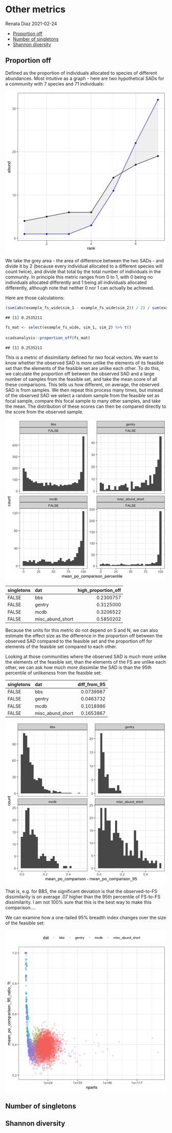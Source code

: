 Other metrics
================
Renata Diaz
2021-02-24

  - [Proportion off](#proportion-off)
  - [Number of singletons](#number-of-singletons)
  - [Shannon diversity](#shannon-diversity)

## Proportion off

Defined as the proportion of individuals allocated to species of
different abundances. Most intuitive as a graph - here are two
hypothetical SADs for a community with 7 species and 71 individuals:

![](additional_metrics_results_files/figure-gfm/unnamed-chunk-1-1.png)<!-- -->

We take the grey area - the area of difference between the two SADs -
and divide it by 2 (because every individual allocated to a different
species will count twice), and divide that total by the total number of
individuals in the community. In principle this metric ranges from 0 to
1, with 0 being no individuals allocated differently and 1 being all
individuals allocated differently, although note that neither 0 nor 1
can actually be achieved.

Here are those calculations:

``` r
(sum(abs(example_fs_wide$sim_1 - example_fs_wide$sim_2)) / 2) / sum(example_fs_wide$sim_1)
```

    ## [1] 0.2535211

``` r
fs_mat <- select(example_fs_wide, sim_1, sim_2) %>% t()

scadsanalysis::proportion_off(fs_mat)
```

    ## [1] 0.2535211

This is a metric of dissimiliarty defined for *two* focal vectors. We
want to know whether the observed SAD is more unlike the elements of its
feasible set than the elements of the feasible set are unlike each
other. To do this, we calculate the proportion off between the observed
SAD and a large number of samples from the feasible set, and take the
mean score of all these comparisons. This tells us how different, on
average, the observed SAD is from samples. We then repeat this process
many times, but instead of the observed SAD we select a random sample
from the feasible set as focal sample, compare this focal sample to many
other samples, and take the mean. The distribution of these scores can
then be compared directly to the score from the observed sample.

![](additional_metrics_results_files/figure-gfm/unnamed-chunk-3-1.png)<!-- -->

<div class="kable-table">

| singletons | dat                | high\_proportion\_off |
| :--------- | :----------------- | --------------------: |
| FALSE      | bbs                |             0.2300757 |
| FALSE      | gentry             |             0.3125000 |
| FALSE      | mcdb               |             0.3206522 |
| FALSE      | misc\_abund\_short |             0.5850202 |

</div>

Because the units for this metric do not depend on S and N, we can also
estimate the effect size as the difference in the proportion off between
the observed SAD compared to the feasible set and the proportion off for
elements of the feasible set compared to each other.

Looking at those communities where the observed SAD is much more unlike
the elements of the feasible set, than the elements of the FS are unlike
each other, we can ask how much *more* dissimilar the SAD is than the
95th percentile of unlikeness from the feasible set:

<div class="kable-table">

| singletons | dat                | diff\_from\_95 |
| :--------- | :----------------- | -------------: |
| FALSE      | bbs                |      0.0739987 |
| FALSE      | gentry             |      0.0463732 |
| FALSE      | mcdb               |      0.1018986 |
| FALSE      | misc\_abund\_short |      0.1653867 |

</div>

![](additional_metrics_results_files/figure-gfm/unnamed-chunk-4-1.png)<!-- -->

That is, e.g. for BBS, the significant deviation is that the
observed-to-FS dissimilarity is on average .07 higher than the 95th
percentile of FS-to-FS dissimilarity. I am not 100% sure that this is
the best way to make this comparison….

We can examine how a one-tailed 95% breadth index changes over the size
of the feasible set:

![](additional_metrics_results_files/figure-gfm/unnamed-chunk-5-1.png)<!-- -->

## Number of singletons

## Shannon diversity
